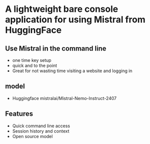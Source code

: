 # A lightweight bare console application for using Mistral from HuggingFace


## Use Mistral in the command line
- one time key setup
- quick and to the point
- Great for not wasting time visiting a website and logging in


## model
- Huggingface mistralai/Mistral-Nemo-Instruct-2407

## Features
- Quick command line access
- Session history and context
- Open source model
